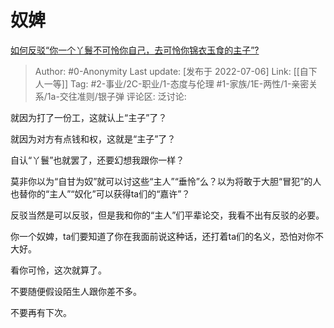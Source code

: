 # 奴婢
[如何反驳“你一个丫鬟不可怜你自己，去可怜你锦衣玉食的主子”?](https://www.zhihu.com/question/488407529/answer/2562009738)

> Author: #0-Anonymity
> Last update: [发布于 2022-07-06]
> Link: [[自下人一等]]
> Tag: #2-事业/2C-职业/1-态度与伦理 #1-家族/1E-两性/1-亲密关系/1a-交往准则/银子弹
> 评论区:
> 泛讨论:

就因为打了一份工，这就认上“主子”了？

就因为对方有点钱和权，这就是“主子”了？

自认“丫鬟”也就罢了，还要幻想我跟你一样？

莫非你以为“自甘为奴”就可以讨这些“主人”“垂怜”么？以为将敢于大胆“冒犯”的人也替你的“主人”“奴化”可以获得ta们的“嘉许”？

反驳当然是可以反驳，但是我和你的“主人”们平辈论交，我看不出有反驳的必要。

你一个奴婢，ta们要知道了你在我面前说这种话，还打着ta们的名义，恐怕对你不大好。

看你可怜，这次就算了。

不要随便假设陌生人跟你差不多。

不要再有下次。
